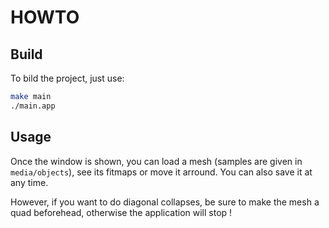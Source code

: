 # HOWTO

## Build

To bild the project, just use:
```sh
make main
./main.app
```

## Usage

Once the window is shown, you can load a mesh (samples are given in `media/objects`), see its fitmaps or move it arround.
You can also save it at any time.

However, if you want to do diagonal collapses, be sure to make the mesh a quad beforehead, otherwise the application will stop !